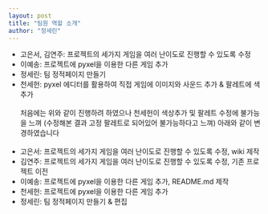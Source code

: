 ```yaml
---
layout: post
title: "팀원 역할 소개"
author: "정세린"
---
```


- 고은서, 김연주: 프로젝트의 세가지 게임을 여러 난이도로 진행할 수 있도록 수정
- 이예송: 프로젝트에 pyxel을 이용한 다른 게임 추가
- 정세린: 팀 정적페이지 만들기
- 천세헌: pyxel 에디터를 활용하여 직접 게임에 이미지와 사운드 추가 & 팔레트에 색 추가
<br> <br>
처음에는 위와 같이 진행하려 하였으나 천세헌이 색상추가 및 팔레트 수정에 불가능을 느껴 (수정해본 결과 고정 팔레트로 되어있어 불가능하다고 느껴) 아래와 같이 변경하였습니다
<br> <br>
- 고은서: 프로젝트의 세가지 게임을 여러 난이도로 진행할 수 있도록 수정, wiki 제작 <br>
- 김연주: 프로젝트의 세가지 게임을 여러 난이도로 진행할 수 있도록 수정, 기존 프로젝트 이전 <br>
- 이예송: 프로젝트에 pyxel을 이용한 다른 게임 추가, README.md 제작 <br>
- 천세헌: 프로젝트에 pyxel을 이용한 다른 게임 추가 <br>
- 정세린: 팀 정적페이지 만들기 & 편집
